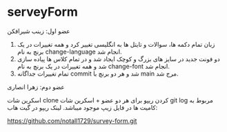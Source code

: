 # serveyForm
عضو اول: زینب شیرافکن

1. زبان تمام دکمه ها، سوالات و تایتل ها به انگلیسی تغییر کرد و همه تغییرات در یک برنچ به نام change-language انجام شد.
2. دو فونت جدید در سایز های بزرگ و کوچک ایجاد شد و در تمام کلاس ها پیاده سازی شد و همه تغییرات در یک برنچ به نام change-font انجام شد.
3. تمام تغییرات جداگانه commit شد و هر دو برنچ با main مرج شد.
   
عضو دوم: زهرا انصاری


اسکرین شات clone کردن ریپو برای هر دو عضو + اسکرین شات git log مربوط به کامیت ها در فایل زیپ موجود میباشد.
لینک ریپو در گیت هاب:

https://github.com/notall1729/survey-form.git
